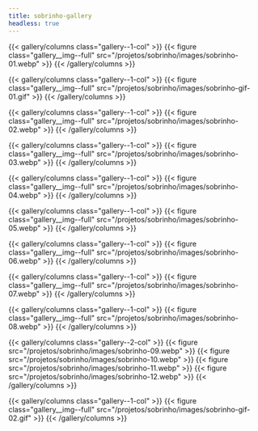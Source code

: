 ```yaml
---
title: sobrinho-gallery
headless: true
---
```


{{< gallery/columns class="gallery--1-col" >}}
  {{< figure class="gallery__img--full" src="/projetos/sobrinho/images/sobrinho-01.webp" >}}
{{< /gallery/columns >}}

{{< gallery/columns class="gallery--1-col" >}}
  {{< figure class="gallery__img--full" src="/projetos/sobrinho/images/sobrinho-gif-01.gif" >}}
{{< /gallery/columns >}}

{{< gallery/columns class="gallery--1-col" >}}
  {{< figure class="gallery__img--full" src="/projetos/sobrinho/images/sobrinho-02.webp" >}}
{{< /gallery/columns >}}

{{< gallery/columns class="gallery--1-col" >}}
  {{< figure class="gallery__img--full" src="/projetos/sobrinho/images/sobrinho-03.webp" >}}
{{< /gallery/columns >}}

{{< gallery/columns class="gallery--1-col" >}}
  {{< figure class="gallery__img--full" src="/projetos/sobrinho/images/sobrinho-04.webp" >}}
{{< /gallery/columns >}}

{{< gallery/columns class="gallery--1-col" >}}
  {{< figure class="gallery__img--full" src="/projetos/sobrinho/images/sobrinho-05.webp" >}}
{{< /gallery/columns >}}

{{< gallery/columns class="gallery--1-col" >}}
  {{< figure class="gallery__img--full" src="/projetos/sobrinho/images/sobrinho-06.webp" >}}
{{< /gallery/columns >}}

{{< gallery/columns class="gallery--1-col" >}}
  {{< figure class="gallery__img--full" src="/projetos/sobrinho/images/sobrinho-07.webp" >}}
{{< /gallery/columns >}}

{{< gallery/columns class="gallery--1-col" >}}
  {{< figure class="gallery__img--full" src="/projetos/sobrinho/images/sobrinho-08.webp" >}}
{{< /gallery/columns >}}

{{< gallery/columns class="gallery--2-col" >}}
  {{< figure src="/projetos/sobrinho/images/sobrinho-09.webp" >}}
  {{< figure src="/projetos/sobrinho/images/sobrinho-10.webp" >}}
  {{< figure src="/projetos/sobrinho/images/sobrinho-11.webp" >}}
  {{< figure src="/projetos/sobrinho/images/sobrinho-12.webp" >}}
{{< /gallery/columns >}}

{{< gallery/columns class="gallery--1-col" >}}
  {{< figure class="gallery__img--full" src="/projetos/sobrinho/images/sobrinho-gif-02.gif" >}}
{{< /gallery/columns >}}

